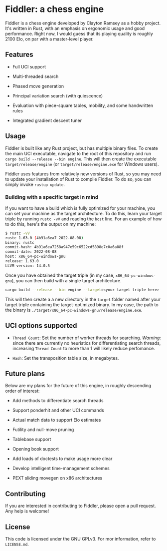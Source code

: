 # Fiddler: a chess engine

Fiddler is a chess engine developed by Clayton Ramsey as a hobby project.
It's written in Rust, with an emphasis on ergonomic usage and good performance.
Right now, I would guess that its playing quality is roughly 2100 Elo, on par
with a master-level player.

## Features

- Full UCI support

- Multi-threaded search

- Phased move generation

- Principal variation search (with quiescence)

- Evaluation with piece-square tables, mobility, and some handwritten rules

- Integrated gradient descent tuner

## Usage

Fiddler is built like any Rust project, but has multiple binary files. To create
the main UCI executable, navigate to the root of this repository and run
`cargo build --release --bin engine`. This will then create the
executable `target/release/engine` (or
`target/release/engine.exe` for Windows users).

Fiddler uses features from relatively new versions of Rust, so you may need to
update your installation of Rust to compile Fiddler. To do so, you can simply
invoke `rustup update`.

### Building with a specific target in mind

If you want to have a build which is fully optimized for your machine, you can
set your machine as the target architecture.
To do this, learn your target triple by running `rustc -vV` and reading the
`host` line.
For an example of how to do this, here's the output on my machine:

```sh
$ rustc -vV
rustc 1.63.0 (4b91a6ea7 2022-08-08)
binary: rustc
commit-hash: 4b91a6ea7258a947e59c6522cd5898e7c0a6a88f
commit-date: 2022-08-08
host: x86_64-pc-windows-gnu
release: 1.63.0
LLVM version: 14.0.5
```

Once you have obtained the target triple (in my case, `x86_64-pc-windows-gnu`),
you can then build with a single target architecture.

```sh
cargo build --release --bin engine --target=<your target triple here>
```

This will then create a a new directory in the `target` folder named after your
target triple containing the target-optimized binary.
In my case, the path to the binary is
`./target/x86_64-pc-windows-gnu/release/engine.exe`.

## UCI options supported

- `Thread Count`: Set the number of worker threads for searching.
  _Warning_: since there are currently no heuristics for differentiating
  search threads, increasing `Thread Count` to more than 1 will likely reduce
  perfomance.

- `Hash`: Set the transposition table size, in megabytes.

## Future plans

Below are my plans for the future of this engine, in roughly descending order of
interest:

- Add methods to differentiate search threads

- Support ponderhit and other UCI commands

- Actual match data to support Elo estimates

- Futility and null-move pruning

- Tablebase support

- Opening book support

- Add loads of doctests to make usage more clear

- Develop intelligent time-management schemes

- PEXT sliding movegen on x86 architectures

## Contributing

If you are interested in contributing to Fiddler, please open a pull request.
Any help is welcome!

## License

This code is licensed under the GNU GPLv3. For mor information, refer to
`LICENSE.md`.
